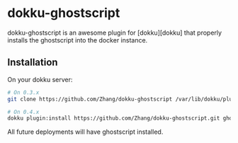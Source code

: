 # dokku-ghostscript

dokku-ghostscript is an awesome plugin for [dokku][dokku] that properly installs the ghostscript into the docker instance.

## Installation

On your dokku server:
```sh
# On 0.3.x
git clone https://github.com/Zhang/dokku-ghostscript /var/lib/dokku/plugins/dokku-ghostscript

# On 0.4.x
dokku plugin:install https://github.com/Zhang/dokku-ghostscript.git ghostscript
```

All future deployments will have ghostscript installed.
